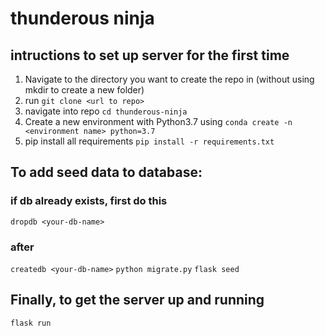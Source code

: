 # thunderous ninja

## intructions to set up server for the first time

1. Navigate to the directory you want to create the repo in (without using mkdir to create a new folder)
2. run `git clone <url to repo>`
3. navigate into repo `cd thunderous-ninja`
4. Create a new environment with Python3.7 using `conda create -n <environment name> python=3.7`
5. pip install all requirements `pip install -r requirements.txt`


## To add seed data to database:

### if db already exists, first do this

`dropdb <your-db-name>`

### after

`createdb <your-db-name>`
`python migrate.py`
`flask seed`

## Finally, to get the server up and running

`flask run`
